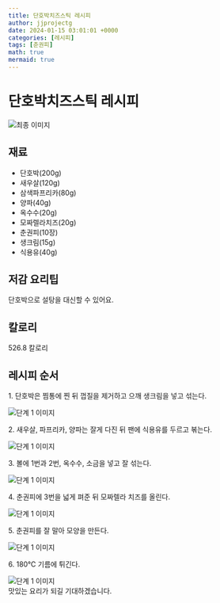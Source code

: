 ```yaml
---
title: 단호박치즈스틱 레시피
author: jjprojectg
date: 2024-01-15 03:01:01 +0000
categories: [레시피]
tags: [춘권피]
math: true
mermaid: true
---
```

<meta name="og:type" content="website"/>
<meta charset="UTF-8"/>
<div class="header">
  <h1>단호박치즈스틱 레시피</h1>
</div>

<div class="container my-4">
  <div class="row">
    <div class="col-12 col-md-6">
      <div class="recipe-image">
        <img src="http://www.foodsafetykorea.go.kr/uploadimg/cook/10_01098_2.png" class="step-image" alt="최종 이미지"/>
      </div>
    </div>
    <div class="col-12 col-md-6">
      <div class="ingredients">
        <h2>재료</h2>
        <ul class="card">
          <li> 단호박(200g) </li>
          <li>  새우살(120g) </li>
          <li> 삼색파프리카(80g) </li>
          <li>  양파(40g) </li>
          <li> 옥수수(20g) </li>
          <li>  모짜렐라치즈(20g) </li>
          <li> 춘권피(10장) </li>
          <li>  생크림(15g) </li>
          <li>  식용유(40g) </li>
</ul>
      </div>
    </div>
    <div class="col-12 col-md-6">
      <div class="ingredients">
        <h2>저감 요리팁</h2>
        <div class="card"> 
          <p>
            단호박으로 설탕을 대신할 수 있어요.
          </p>
        </div>
      </div>
      <div class="ingredients">
        <h2>칼로리</h2>
        <div class="card"> 
          <p>
            526.8 칼로리
          </p>
        </div>
      </div>
    </div>
  </div>

  <h2 class="my-4">레시피 순서</h2>
  <div class="card recipe-card">
    <div class="card-body recipe-step">
      <p class="card-text step-description">1. 단호박은 찜통에 찐 뒤 껍질을
제거하고 으깨 생크림을 넣고
섞는다.</p>
      <img src="http://www.foodsafetykorea.go.kr/uploadimg/cook/20_01098_1.JPG" alt="단계 1 이미지" class="step-image"/>
    </div>
  </div>
  <div class="card recipe-card">
    <div class="card-body recipe-step">
      <p class="card-text step-description">2. 새우살, 파프리카, 양파는 잘게
다진 뒤 팬에 식용유를 두르고
볶는다.</p>
      <img src="http://www.foodsafetykorea.go.kr/uploadimg/cook/20_01098_2.jpg" alt="단계 1 이미지" class="step-image"/>
    </div>
  </div>
  <div class="card recipe-card">
    <div class="card-body recipe-step">
      <p class="card-text step-description">3. 볼에 1번과 2번, 옥수수, 소금을
넣고 잘 섞는다.</p>
      <img src="http://www.foodsafetykorea.go.kr/uploadimg/cook/20_01098_3.JPG" alt="단계 1 이미지" class="step-image"/>
    </div>
  </div>
  <div class="card recipe-card">
    <div class="card-body recipe-step">
      <p class="card-text step-description">4. 춘권피에 3번을 넓게 펴준 뒤  
모짜렐라 치즈를 올린다.</p>
      <img src="http://www.foodsafetykorea.go.kr/uploadimg/cook/20_01098_4.JPG" alt="단계 1 이미지" class="step-image"/>
    </div>
  </div>
  <div class="card recipe-card">
    <div class="card-body recipe-step">
      <p class="card-text step-description">5. 춘권피를 잘 말아 모양을 만든다.</p>
      <img src="http://www.foodsafetykorea.go.kr/uploadimg/cook/20_01098_5.jpg" alt="단계 1 이미지" class="step-image"/>
    </div>
  </div>
  <div class="card recipe-card">
    <div class="card-body recipe-step">
      <p class="card-text step-description">6. 180℃ 기름에 튀긴다.</p>
      <img src="http://www.foodsafetykorea.go.kr/uploadimg/cook/20_01098_6.JPG" alt="단계 1 이미지" class="step-image"/>
    </div>
  </div>

</div>
맛있는 요리가 되길 기대하겠습니다.
